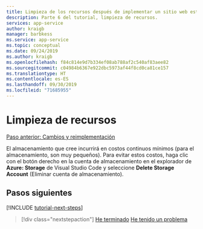 ```yaml
---
title: Limpieza de los recursos después de implementar un sitio web estático de Node.js en Azure
description: Parte 6 del tutorial, limpieza de recursos.
services: app-service
author: kraigb
manager: barbkess
ms.service: app-service
ms.topic: conceptual
ms.date: 09/24/2019
ms.author: kraigb
ms.openlocfilehash: f84c814e9d7b334ef08ab788af2c540af83aee82
ms.sourcegitcommit: c04984b6367e922dbc5973af44f8cd0ca81ce157
ms.translationtype: HT
ms.contentlocale: es-ES
ms.lasthandoff: 09/30/2019
ms.locfileid: "71685955"
---
```

# <a name="clean-up-resources"></a>Limpieza de recursos

[Paso anterior: Cambios y reimplementación](tutorial-vscode-static-website-node-05.md)

El almacenamiento que cree incurrirá en costos continuos mínimos (para el almacenamiento, son muy pequeños). Para evitar estos costos, haga clic con el botón derecho en la cuenta de almacenamiento en el explorador de **Azure: Storage** de Visual Studio Code y seleccione **Delete Storage Account** (Eliminar cuenta de almacenamiento).

## <a name="next-steps"></a>Pasos siguientes

[!INCLUDE [tutorial-next-steps](includes/tutorial-next-steps.md)]

> [!div class="nextstepaction"]
> [He terminado](node-howto-create-static-site-jamstack.md) [He tenido un problema](https://www.research.net/r/PWZWZ52?tutorial=node-deployment-staticwebsite&step=clean-up-resources)
